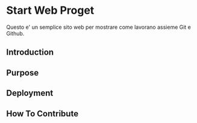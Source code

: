 # Start Web Proget 

Questo e' un semplice sito web per mostrare come lavorano assieme Git e Github.

## Introduction

## Purpose

## Deployment

## How To Contribute
